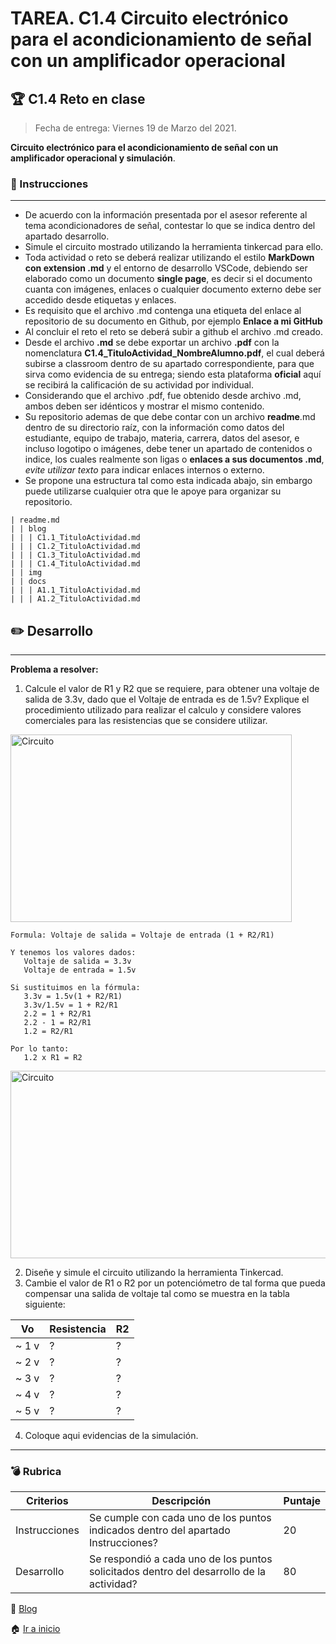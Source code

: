 # TAREA. C1.4 Circuito electrónico para el acondicionamiento de señal con un amplificador operacional
## 🏆 C1.4 Reto en clase

> Fecha de entrega: Viernes 19 de Marzo del 2021.
> 
**Circuito electrónico para el acondicionamiento de señal con un amplificador operacional y simulación**.

### 📘 Instrucciones

___

- De acuerdo con la información presentada por el asesor referente al tema acondicionadores de señal, contestar lo que se indica dentro del apartado desarrollo.
- Simule el circuito mostrado utilizando la herramienta tinkercad para ello.
- Toda actividad o reto se deberá realizar utilizando el estilo **MarkDown con extension .md** y el entorno de desarrollo VSCode, debiendo ser elaborado como un documento **single page**, es decir si el documento cuanta con imágenes, enlaces o cualquier documento externo debe ser accedido desde etiquetas y enlaces.
- Es requisito que el archivo .md contenga una etiqueta del enlace al repositorio de su documento en Github, por ejemplo **Enlace a mi GitHub**
- Al concluir el reto el reto se deberá subir a github el archivo .md creado.
- Desde el archivo **.md** se debe exportar un archivo **.pdf** con la nomenclatura **C1.4_TituloActividad_NombreAlumno.pdf**, el cual deberá subirse a classroom dentro de su apartado correspondiente, para que sirva como evidencia de su entrega; siendo esta plataforma **oficial** aquí se recibirá la calificación de su actividad por individual.
- Considerando que el archivo .pdf, fue obtenido desde archivo .md, ambos deben ser idénticos y mostrar el mismo contenido.
- Su repositorio ademas de que debe contar con un archivo **readme**.md dentro de su directorio raíz, con la información como datos del estudiante, equipo de trabajo, materia, carrera, datos del asesor, e incluso logotipo o imágenes, debe tener un apartado de contenidos o indice, los cuales realmente son ligas o **enlaces a sus documentos .md**, _evite utilizar texto_ para indicar enlaces internos o externo.
- Se propone una estructura tal como esta indicada abajo, sin embargo puede utilizarse cualquier otra que le apoye para organizar su repositorio.

```  
| readme.md
| | blog
| | | C1.1_TituloActividad.md
| | | C1.2_TituloActividad.md
| | | C1.3_TituloActividad.md
| | | C1.4_TituloActividad.md
| | img
| | docs
| | | A1.1_TituloActividad.md
| | | A1.2_TituloActividad.md
```


## ✏️ Desarrollo

___

**Problema a resolver:**

1. Calcule el valor de R1 y R2 que se requiere, para obtener una voltaje de salida de 3.3v, dado que el Voltaje de entrada es de 1.5v? Explique el procedimiento utilizado para realizar el calculo y considere valores comerciales para las resistencias que se considere utilizar.

[<p align="left"> <img alt="Circuito" src="https://github.com/e-GitTeam/SistemasProgramables_VR4.0/blob/master/img/C1.x_CircuitoAcondicionadorAmOP.png" width=450 height=300>](https://github.com/e-GitTeam/SistemasProgramables_VR4.0/blob/master/img/C1.x_CircuitoAcondicionadorAmOP.png)

```
Formula: Voltaje de salida = Voltaje de entrada (1 + R2/R1)

Y tenemos los valores dados:
   Voltaje de salida = 3.3v
   Voltaje de entrada = 1.5v

Si sustituimos en la fórmula:
   3.3v = 1.5v(1 + R2/R1)
   3.3v/1.5v = 1 + R2/R1
   2.2 = 1 + R2/R1
   2.2 - 1 = R2/R1
   1.2 = R2/R1 

Por lo tanto:
   1.2 x R1 = R2
```
[<p align="left"> <img alt="Circuito" src="https://raw.githubusercontent.com/ShaaronPR/Tareas/main/img/TablaResistencias.png" width=650 height=300>](https://github.com/ShaaronPR/Tareas/blob/main/img/TablaResistencias.png)

2. Diseñe y simule el circuito utilizando la herramienta Tinkercad.
3. Cambie el valor de R1 o R2 por un potenciómetro de tal forma que pueda compensar una salida de voltaje tal como se muestra en la tabla siguiente:
   
Vo |Resistencia | R2 |
----|----|---|
~ 1 v| ? | ?|
~ 2 v| ? | ?|
~ 3 v| ? | ?|
~ 4 v| ? | ?|
~ 5 v| ? | ?|

4. Coloque aqui evidencias de la simulación.
___

### :bomb: Rubrica

| Criterios     | Descripción                                                                                  | Puntaje |
| ------------- | -------------------------------------------------------------------------------------------- | ------- |
| Instrucciones | Se cumple con cada uno de los puntos indicados dentro del apartado Instrucciones?            | 20 |
| Desarrollo    | Se respondió a cada uno de los puntos solicitados dentro del desarrollo de la actividad?     | 80      |

📑 [Blog](https://github.com/ShaaronPR/Tareas/tree/main/blog)

🏠 [Ir a inicio](https://github.com/ShaaronPR/Tareas)

